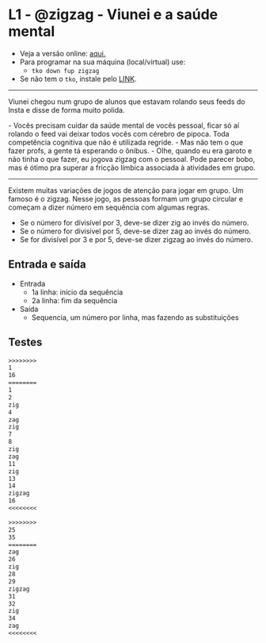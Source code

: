 # L1 - @zigzag - Viunei e a saúde mental

- Veja a versão online: [aqui.](https://github.com/qxcodefup/arcade/blob/master/base/zigzag/Readme.md)
- Para programar na sua máquina (local/virtual) use:
  - `tko down fup zigzag`
- Se não tem o `tko`, instale pelo [LINK](https://github.com/senapk/tko#tko).

---

Viunei chegou num grupo de alunos que estavam rolando seus feeds do Insta e disse de forma muito polida.

\- Vocês precisam cuidar da saúde mental de vocês pessoal, ficar só aí rolando o feed vai deixar todos vocês com cérebro de pipoca. Toda competência cognitiva que não é utilizada regride.
\- Mas não tem o que fazer profs, a gente tá esperando o ônibus.
\- Olhe, quando eu era garoto e não tinha o que fazer, eu jogova zigzag com o pessoal. Pode parecer bobo, mas é ótimo pra superar a fricção límbica associada à atividades em grupo.

---

Existem muitas variações de jogos de atenção para jogar em grupo. Um famoso é o zigzag. Nesse jogo, as pessoas formam um grupo circular e começam a dizer número em sequência com algumas regras.

- Se o número for dívisível por 3, deve-se dizer zig ao invés do número.
- Se o número for divisível por 5, deve-se dizer zag ao invés do número.
- Se for divisível por 3 e por 5, deve-se dizer zigzag ao invés do número.

## Entrada e saída

- Entrada
  - 1a linha: início da sequência
  - 2a linha: fim da sequência
- Saída
  - Sequencia, um número por linha, mas fazendo as substituições

## Testes

```txt
>>>>>>>>
1
16
========
1
2
zig
4
zag
zig
7
8
zig
zag
11
zig
13
14
zigzag
16
<<<<<<<<

>>>>>>>>
25
35
========
zag
26
zig
28
29
zigzag
31
32
zig
34
zag
<<<<<<<<

```
